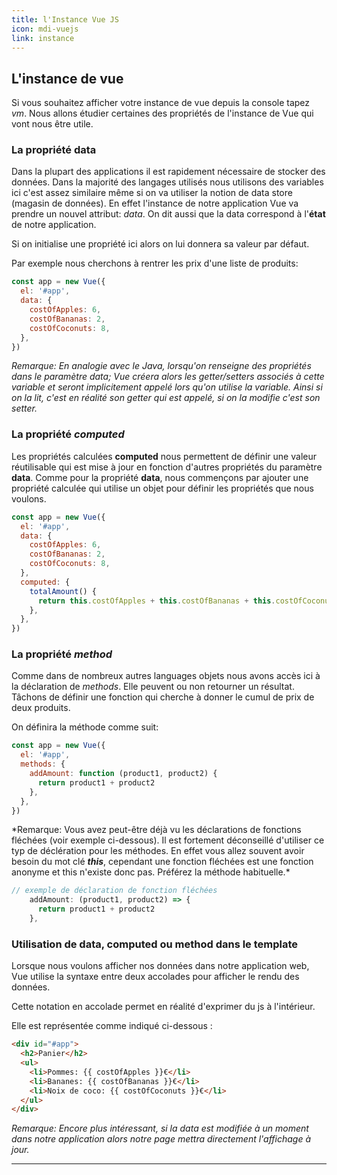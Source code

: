 ```yaml
---
title: l'Instance Vue JS
icon: mdi-vuejs
link: instance
---
```


<div id='instance'></div>

## L'instance de vue

Si vous souhaitez afficher votre instance de vue depuis la console tapez _vm_. Nous allons étudier certaines des propriétés de l'instance de Vue qui vont nous être utile.

### La propriété **data**

Dans la plupart des applications il est rapidement nécessaire de stocker des données. Dans la majorité des langages utilisés nous utilisons des variables ici c'est assez similaire même si on va utiliser la notion de data store (magasin de données). En effet l'instance de notre application Vue va prendre un nouvel attribut: _data_. On dit aussi que la data correspond à l'**état** de notre application.

Si on initialise une propriété ici alors on lui donnera sa valeur par défaut.

Par exemple nous cherchons à rentrer les prix d'une liste de produits:

```javascript
const app = new Vue({
  el: '#app',
  data: {
    costOfApples: 6,
    costOfBananas: 2,
    costOfCoconuts: 8,
  },
})
```

_Remarque: En analogie avec le Java, lorsqu'on renseigne des propriétés dans le paramètre data; Vue créera alors les getter/setters associés à cette variable et seront implicitement appelé lors qu'on utilise la variable. Ainsi si on la lit, c'est en réalité son getter qui est appelé, si on la modifie c'est son setter._

### La propriété _computed_

Les propriétés calculées **computed** nous permettent de définir une valeur réutilisable qui est mise à jour en fonction d'autres propriétés du paramètre **data**. Comme pour la propriété **data**, nous commençons par ajouter une propriété calculée qui utilise un objet pour définir les propriétés que nous voulons.

```javascript
const app = new Vue({
  el: '#app',
  data: {
    costOfApples: 6,
    costOfBananas: 2,
    costOfCoconuts: 8,
  },
  computed: {
    totalAmount() {
      return this.costOfApples + this.costOfBananas + this.costOfCoconuts
    },
  },
})
```

### La propriété _method_

Comme dans de nombreux autres languages objets nous avons accès ici à la déclaration de _methods_. Elle peuvent ou non retourner un résultat. Tâchons de définir une fonction qui cherche à donner le cumul de prix de deux produits.

On définira la méthode comme suit:

```javascript
const app = new Vue({
  el: '#app',
  methods: {
    addAmount: function (product1, product2) {
      return product1 + product2
    },
  },
})
```

\*Remarque: Vous avez peut-être déjà vu les déclarations de fonctions fléchées (voir exemple ci-dessous). Il est fortement déconseillé d'utiliser ce typ de déclération pour les méthodes. En effet vous allez souvent avoir besoin du mot clé **_this_**, cependant une fonction fléchées est une fonction anonyme et this n'existe donc pas. Préférez la méthode habituelle.\*

```javascript
// exemple de déclaration de fonction fléchées
    addAmount: (product1, product2) => {
      return product1 + product2
    },
```

### Utilisation de data, computed ou method dans le template

Lorsque nous voulons afficher nos données dans notre application web, Vue utilise la syntaxe entre deux accolades pour afficher le rendu des données.

Cette notation en accolade permet en réalité d'exprimer du js à l'intérieur.

Elle est représentée comme indiqué ci-dessous :

```html
<div id="#app">
  <h2>Panier</h2>
  <ul>
    <li>Pommes: {{ costOfApples }}€</li>
    <li>Bananes: {{ costOfBananas }}€</li>
    <li>Noix de coco: {{ costOfCoconuts }}€</li>
  </ul>
</div>
```

_Remarque: Encore plus intéressant, si la data est modifiée à un moment dans notre application alors notre page mettra directement l'affichage à jour._

---

</div>
